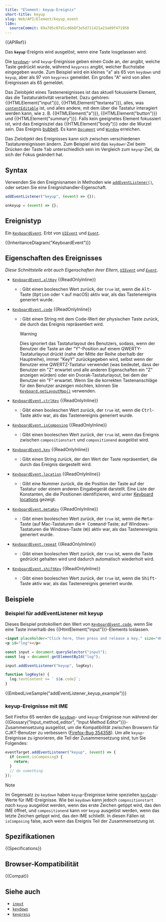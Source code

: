 ```yaml
---
title: "Element: keyup-Ereignis"
short-title: keyup
slug: Web/API/Element/keyup_event
l10n:
  sourceCommit: 69a705c07d1cd6b8f3e5d711421a23a09f471958
---
```


{{APIRef}}

Das **`keyup`**-Ereignis wird ausgelöst, wenn eine Taste losgelassen wird.

Die [`keydown`](/de/docs/Web/API/Element/keydown_event)- und `keyup`-Ereignisse geben einen Code an, der angibt, welche Taste gedrückt wurde, während `keypress` angibt, welcher Buchstabe eingegeben wurde. Zum Beispiel wird ein kleines "a" als 65 von `keydown` und `keyup`, aber als 97 von `keypress` gemeldet. Ein großes "A" wird von allen Ereignissen als 65 gemeldet.

Das Zielobjekt eines Tastenereignisses ist das aktuell fokussierte Element, das die Tastaturaktivität verarbeitet. Dazu gehören: {{HTMLElement("input")}}, {{HTMLElement("textarea")}}, alles, was [`contentEditable`](/de/docs/Web/HTML/Global_attributes/contenteditable) ist, und alles andere, mit dem über die Tastatur interagiert werden kann, wie z. B. {{HTMLElement("a")}}, {{HTMLElement("button")}} und {{HTMLElement("summary")}}. Falls kein geeignetes Element fokussiert ist, wird das Ereignisziel das {{HTMLElement("body")}} oder die Wurzel sein. Das Ereignis [bubbelt](/de/docs/Learn_web_development/Core/Scripting/Event_bubbling). Es kann [`Document`](/de/docs/Web/API/Document) und [`Window`](/de/docs/Web/API/Window) erreichen.

Das Zielobjekt des Ereignisses kann sich zwischen verschiedenen Tastaturereignissen ändern. Zum Beispiel wird das `keydown`-Ziel beim Drücken der Taste <kbd>Tab</kbd> unterschiedlich sein im Vergleich zum `keyup`-Ziel, da sich der Fokus geändert hat.

## Syntax

Verwenden Sie den Ereignisnamen in Methoden wie [`addEventListener()`](/de/docs/Web/API/EventTarget/addEventListener), oder setzen Sie eine Ereignishandler-Eigenschaft.

```js
addEventListener("keyup", (event) => {});

onkeyup = (event) => {};
```

## Ereignistyp

Ein [`KeyboardEvent`](/de/docs/Web/API/KeyboardEvent). Erbt von [`UIEvent`](/de/docs/Web/API/UIEvent) und [`Event`](/de/docs/Web/API/Event).

{{InheritanceDiagram("KeyboardEvent")}}

## Eigenschaften des Ereignisses

_Diese Schnittstelle erbt auch Eigenschaften ihrer Eltern, [`UIEvent`](/de/docs/Web/API/UIEvent) und [`Event`](/de/docs/Web/API/Event)._

- [`KeyboardEvent.altKey`](/de/docs/Web/API/KeyboardEvent/altKey) {{ReadOnlyInline}}

  - : Gibt einen booleschen Wert zurück, der `true` ist, wenn die <kbd>Alt</kbd>-Taste (<kbd>Option</kbd> oder <kbd>⌥</kbd> auf macOS) aktiv war, als das Tastenereignis generiert wurde.

- [`KeyboardEvent.code`](/de/docs/Web/API/KeyboardEvent/code) {{ReadOnlyInline}}

  - : Gibt einen String mit dem Code-Wert der physischen Taste zurück, die durch das Ereignis repräsentiert wird.

    > [!WARNING]
    > Dies ignoriert das Tastaturlayout des Benutzers, sodass, wenn der Benutzer die Taste an der "Y"-Position auf einem QWERTY-Tastaturlayout drückt (nahe der Mitte der Reihe oberhalb der Hauptreihe), immer "KeyY" zurückgegeben wird, selbst wenn der Benutzer eine QWERTZ-Tastatur verwendet (was bedeutet, dass der Benutzer ein "Z" erwartet und alle anderen Eigenschaften ein "Z" anzeigen würden) oder ein Dvorak-Tastaturlayout, bei dem der Benutzer ein "F" erwartet. Wenn Sie die korrekten Tastenanschläge für den Benutzer anzeigen möchten, können Sie [`Keyboard.getLayoutMap()`](/de/docs/Web/API/Keyboard/getLayoutMap) verwenden.

- [`KeyboardEvent.ctrlKey`](/de/docs/Web/API/KeyboardEvent/ctrlKey) {{ReadOnlyInline}}

  - : Gibt einen booleschen Wert zurück, der `true` ist, wenn die <kbd>Ctrl</kbd>-Taste aktiv war, als das Tastenereignis generiert wurde.

- [`KeyboardEvent.isComposing`](/de/docs/Web/API/KeyboardEvent/isComposing) {{ReadOnlyInline}}
  - : Gibt einen booleschen Wert zurück, der `true` ist, wenn das Ereignis zwischen `compositionstart` und `compositionend` ausgelöst wird.
- [`KeyboardEvent.key`](/de/docs/Web/API/KeyboardEvent/key) {{ReadOnlyInline}}
  - : Gibt einen String zurück, der den Wert der Taste repräsentiert, die durch das Ereignis dargestellt wird.
- [`KeyboardEvent.location`](/de/docs/Web/API/KeyboardEvent/location) {{ReadOnlyInline}}
  - : Gibt eine Nummer zurück, die die Position der Taste auf der Tastatur oder einem anderen Eingabegerät darstellt. Eine Liste der Konstanten, die die Positionen identifizieren, wird unter [Keyboard locations](/de/docs/Web/API/KeyboardEvent#keyboard_locations) gezeigt.
- [`KeyboardEvent.metaKey`](/de/docs/Web/API/KeyboardEvent/metaKey) {{ReadOnlyInline}}

  - : Gibt einen booleschen Wert zurück, der `true` ist, wenn die <kbd>Meta</kbd>-Taste (auf Mac-Tastaturen die <kbd>⌘ Command</kbd>-Taste; auf Windows-Tastaturen die Windows-Taste (<kbd>⊞</kbd>)) aktiv war, als das Tastenereignis generiert wurde.

- [`KeyboardEvent.repeat`](/de/docs/Web/API/KeyboardEvent/repeat) {{ReadOnlyInline}}
  - : Gibt einen booleschen Wert zurück, der `true` ist, wenn die Taste gedrückt gehalten wird und dadurch automatisch wiederholt wird.
- [`KeyboardEvent.shiftKey`](/de/docs/Web/API/KeyboardEvent/shiftKey) {{ReadOnlyInline}}

  - : Gibt einen booleschen Wert zurück, der `true` ist, wenn die <kbd>Shift</kbd>-Taste aktiv war, als das Tastenereignis generiert wurde.

## Beispiele

### Beispiel für addEventListener mit keyup

Dieses Beispiel protokolliert den Wert von [`KeyboardEvent.code`](/de/docs/Web/API/KeyboardEvent/code), wenn Sie eine Taste innerhalb des {{HtmlElement("input")}}-Elements loslassen.

```html
<input placeholder="Click here, then press and release a key." size="40" />
<p id="log"></p>
```

```js
const input = document.querySelector("input");
const log = document.getElementById("log");

input.addEventListener("keyup", logKey);

function logKey(e) {
  log.textContent += ` ${e.code}`;
}
```

{{EmbedLiveSample("addEventListener_keyup_example")}}

### keyup-Ereignisse mit IME

Seit Firefox 65 werden die [`keydown`](/de/docs/Web/API/Element/keydown_event)- und `keyup`-Ereignisse nun während der {{Glossary("Input_method_editor", "Input Method Editor")}}-Zusammensetzung ausgelöst, um die Kompatibilität zwischen Browsern für CJKT-Benutzer zu verbessern ([Firefox-Bug 354358](https://bugzil.la/354358)). Um alle `keyup`-Ereignisse zu ignorieren, die Teil der Zusammensetzung sind, tun Sie Folgendes:

```js
eventTarget.addEventListener("keyup", (event) => {
  if (event.isComposing) {
    return;
  }
  // do something
});
```

> [!NOTE]
> Im Gegensatz zu `keydown` haben `keyup`-Ereignisse keine speziellen [`keyCode`](/de/docs/Web/API/KeyboardEvent/keyCode)-Werte für IME-Ereignisse. Wie bei `keydown` kann jedoch `compositionstart` _nach_ `keyup` ausgelöst werden, wenn das erste Zeichen getippt wird, das den IME öffnet, und `compositionend` kann _vor_ `keyup` ausgelöst werden, wenn das letzte Zeichen getippt wird, das den IME schließt. In diesen Fällen ist `isComposing` false, auch wenn das Ereignis Teil der Zusammensetzung ist.

## Spezifikationen

{{Specifications}}

## Browser-Kompatibilität

{{Compat}}

## Siehe auch

- [`input`](/de/docs/Web/API/Element/input_event)
- [`keydown`](/de/docs/Web/API/Element/keydown_event)
- [`keypress`](/de/docs/Web/API/Element/keypress_event)
